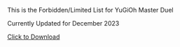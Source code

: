 This is the Forbidden/Limited List for YuGiOh Master Duel

Currently Updated for December 2023

[Click to Download](https://github.com/MiaoVtuber/MasterDuelBanlistForEDOPro)

